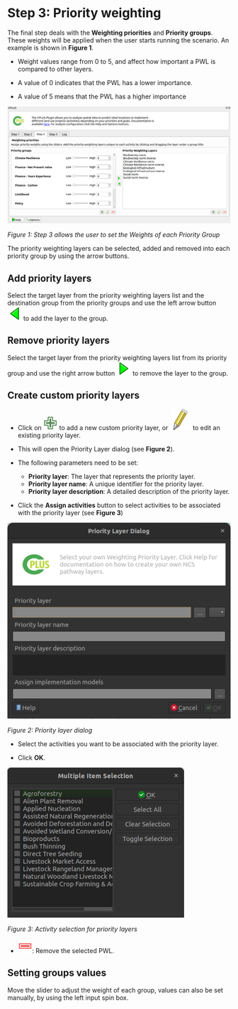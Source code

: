 # Step 3: Priority weighting

The final step deals with the **Weighting priorities** and **Priority groups**. These weights will be applied when the user starts running the scenario. An example is shown in **Figure 1**.

- Weight values range from 0 to 5, and affect how important a PWL is compared to other layers.

- A value of 0 indicates that the PWL has a lower importance.

- A value of 5 means that the PWL has a higher importance

![CPLUS step 3](img/plugin-step3_2.png)

*Figure 1: Step 3 allows the user to set the Weights of each Priority Group*

The priority weighting layers can be selected, added and removed into each priority group by using the 
arrow buttons. 

## Add priority layers

Select the target layer from the priority weighting layers list and the destination group from the priority groups and use the left arrow button ![left arrow](img/cplus_left_arrow.svg) to add the layer to the group.

## Remove priority layers

Select the target layer from the priority weighting layers list from its priority group and use the right arrow button ![right arrow](img/cplus_right_arrow.svg) to remove the layer to the group.

## Create custom priority layers

- Click on ![add button](img/symbologyAdd.svg) to add a new custom priority layer, or ![edit button](img/mActionToggleEditing.svg) to edit an existing priority layer.

- This will open the Priority Layer dialog (see **Figure 2**).

- The following parameters need to be set:
    - **Priority layer**: The layer that represents the priority layer.
    - **Priority layer name**: A unique identifier for the priority layer.
    - **Priority layer description**: A detailed description of the priority layer.

- Click the **Assign activities** button to select activities to be associated with the priority layer (see **Figure 3**)

![Priority layer editing/adding dialog](img/manual-priority-layer-dialog.png)

*Figure 2: Priority layer dialog*

- Select the activities you want to be associated with the priority layer.

- Click **OK**.

![Priority layer editing/adding dialog](img/manual-pwl-selection.png)

*Figure 3: Activity selection for priority layers*

- ![remove button](img/symbologyRemove.svg): Remove the selected PWL.

## Setting groups values

Move the slider to adjust the weight of each group, values can also be set manually, by using the left input spin box.
